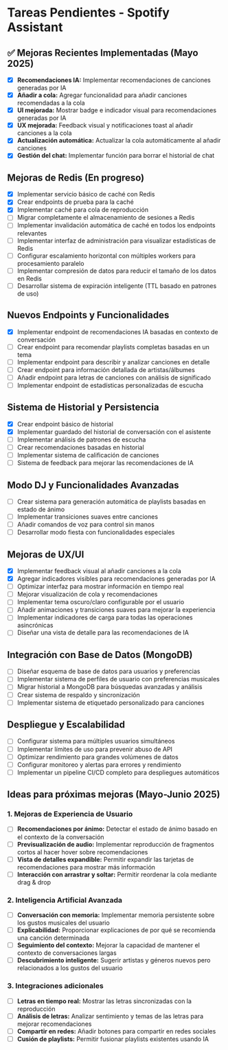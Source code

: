 # Tareas Pendientes - Spotify Assistant

## ✅ Mejoras Recientes Implementadas (Mayo 2025)
- [x] **Recomendaciones IA:** Implementar recomendaciones de canciones generadas por IA
- [x] **Añadir a cola:** Agregar funcionalidad para añadir canciones recomendadas a la cola
- [x] **UI mejorada:** Mostrar badge e indicador visual para recomendaciones generadas por IA
- [x] **UX mejorada:** Feedback visual y notificaciones toast al añadir canciones a la cola
- [x] **Actualización automática:** Actualizar la cola automáticamente al añadir canciones
- [x] **Gestión del chat:** Implementar función para borrar el historial de chat

## Mejoras de Redis (En progreso)
- [x] Implementar servicio básico de caché con Redis
- [x] Crear endpoints de prueba para la caché
- [x] Implementar caché para cola de reproducción
- [ ] Migrar completamente el almacenamiento de sesiones a Redis
- [ ] Implementar invalidación automática de caché en todos los endpoints relevantes
- [ ] Implementar interfaz de administración para visualizar estadísticas de Redis
- [ ] Configurar escalamiento horizontal con múltiples workers para procesamiento paralelo
- [ ] Implementar compresión de datos para reducir el tamaño de los datos en Redis
- [ ] Desarrollar sistema de expiración inteligente (TTL basado en patrones de uso)

## Nuevos Endpoints y Funcionalidades
- [x] Implementar endpoint de recomendaciones IA basadas en contexto de conversación
- [ ] Crear endpoint para recomendar playlists completas basadas en un tema
- [ ] Implementar endpoint para describir y analizar canciones en detalle
- [ ] Crear endpoint para información detallada de artistas/álbumes
- [ ] Añadir endpoint para letras de canciones con análisis de significado
- [ ] Implementar endpoint de estadísticas personalizadas de escucha

## Sistema de Historial y Persistencia
- [x] Crear endpoint básico de historial
- [x] Implementar guardado del historial de conversación con el asistente
- [ ] Implementar análisis de patrones de escucha
- [ ] Crear recomendaciones basadas en historial
- [ ] Implementar sistema de calificación de canciones
- [ ] Sistema de feedback para mejorar las recomendaciones de IA

## Modo DJ y Funcionalidades Avanzadas
- [ ] Crear sistema para generación automática de playlists basadas en estado de ánimo
- [ ] Implementar transiciones suaves entre canciones
- [ ] Añadir comandos de voz para control sin manos
- [ ] Desarrollar modo fiesta con funcionalidades especiales

## Mejoras de UX/UI
- [x] Implementar feedback visual al añadir canciones a la cola
- [x] Agregar indicadores visibles para recomendaciones generadas por IA
- [ ] Optimizar interfaz para mostrar información en tiempo real
- [ ] Mejorar visualización de cola y recomendaciones
- [ ] Implementar tema oscuro/claro configurable por el usuario
- [ ] Añadir animaciones y transiciones suaves para mejorar la experiencia
- [ ] Implementar indicadores de carga para todas las operaciones asincrónicas
- [ ] Diseñar una vista de detalle para las recomendaciones de IA

## Integración con Base de Datos (MongoDB)
- [ ] Diseñar esquema de base de datos para usuarios y preferencias
- [ ] Implementar sistema de perfiles de usuario con preferencias musicales
- [ ] Migrar historial a MongoDB para búsquedas avanzadas y análisis
- [ ] Crear sistema de respaldo y sincronización
- [ ] Implementar sistema de etiquetado personalizado para canciones

## Despliegue y Escalabilidad
- [ ] Configurar sistema para múltiples usuarios simultáneos
- [ ] Implementar límites de uso para prevenir abuso de API
- [ ] Optimizar rendimiento para grandes volúmenes de datos
- [ ] Configurar monitoreo y alertas para errores y rendimiento
- [ ] Implementar un pipeline CI/CD completo para despliegues automáticos

## Ideas para próximas mejoras (Mayo-Junio 2025)

### 1. Mejoras de Experiencia de Usuario
- [ ] **Recomendaciones por ánimo:** Detectar el estado de ánimo basado en el contexto de la conversación
- [ ] **Previsualización de audio:** Implementar reproducción de fragmentos cortos al hacer hover sobre recomendaciones
- [ ] **Vista de detalles expandible:** Permitir expandir las tarjetas de recomendaciones para mostrar más información
- [ ] **Interacción con arrastrar y soltar:** Permitir reordenar la cola mediante drag & drop

### 2. Inteligencia Artificial Avanzada
- [ ] **Conversación con memoria:** Implementar memoria persistente sobre los gustos musicales del usuario
- [ ] **Explicabilidad:** Proporcionar explicaciones de por qué se recomienda una canción determinada
- [ ] **Seguimiento del contexto:** Mejorar la capacidad de mantener el contexto de conversaciones largas
- [ ] **Descubrimiento inteligente:** Sugerir artistas y géneros nuevos pero relacionados a los gustos del usuario

### 3. Integraciones adicionales
- [ ] **Letras en tiempo real:** Mostrar las letras sincronizadas con la reproducción
- [ ] **Análisis de letras:** Analizar sentimiento y temas de las letras para mejorar recomendaciones
- [ ] **Compartir en redes:** Añadir botones para compartir en redes sociales
- [ ] **Cusión de playlists:** Permitir fusionar playlists existentes usando IA
